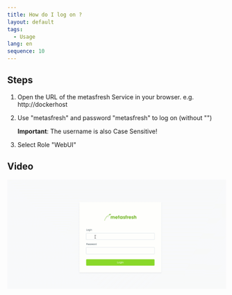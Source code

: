 ```yaml
---
title: How do I log on ?
layout: default
tags:
  - Usage
lang: en
sequence: 10
---
```


## Steps

1. Open the URL of the metasfresh Service in your browser. e.g. http://dockerhost
1. Use "metasfresh" and password "metasfresh" to log on (without "")

   **Important**: The username is also Case Sensitive!

1. Select Role "WebUI"

## Video

![](assets/login.gif)
